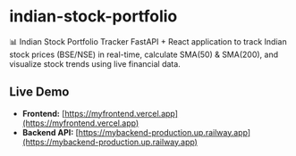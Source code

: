 # indian-stock-portfolio
📊 Indian Stock Portfolio Tracker FastAPI + React application to track Indian stock prices (BSE/NSE) in real-time, calculate SMA(50) &amp; SMA(200), and visualize stock trends using live financial data.

## Live Demo
- **Frontend:** [https://myfrontend.vercel.app](https://myfrontend.vercel.app)
- **Backend API:** [https://mybackend-production.up.railway.app](https://mybackend-production.up.railway.app)
